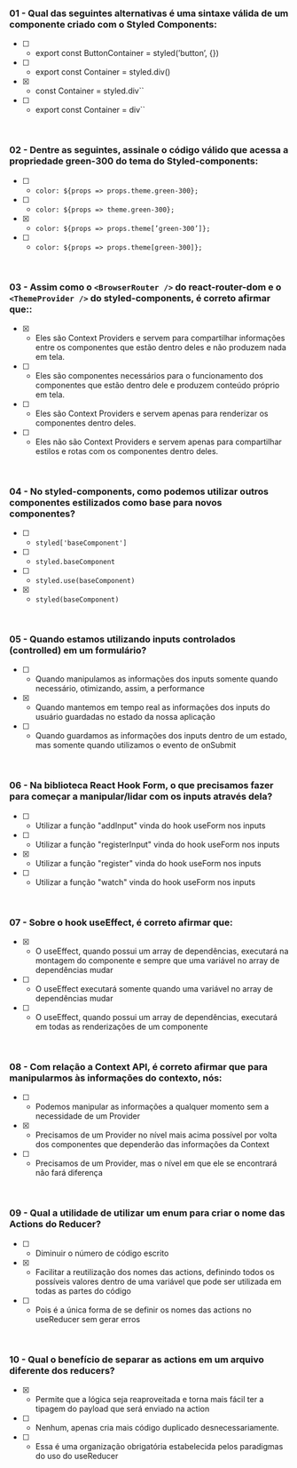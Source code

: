 ### 01 - Qual das seguintes alternativas é uma sintaxe válida de um componente criado com o Styled Components:

- [ ] - export const ButtonContainer = styled(’button’, {})
- [ ] - export const Container = styled.div()
- [x] - const Container = styled.div``
- [ ] - export const Container = div``

<br/>

### 02 - Dentre as seguintes, assinale o código válido que acessa a propriedade green-300 do tema do Styled-components:

- [ ] - `color: ${props => props.theme.green-300};`
- [ ] - `color: ${props => theme.green-300};`
- [x] - `color: ${props => props.theme[’green-300’]};`
- [ ] - `color: ${props => props.theme[green-300]};`

<br/>

### 03 - Assim como o `<BrowserRouter />` do react-router-dom e o `<ThemeProvider />` do styled-components, é correto afirmar que::

- [x] - Eles são Context Providers e servem para compartilhar informações entre os componentes que estão dentro deles e não produzem nada em tela.
- [ ] - Eles são componentes necessários para o funcionamento dos componentes que estão dentro dele e produzem conteúdo próprio em tela.
- [ ] - Eles são Context Providers e servem apenas para renderizar os componentes dentro deles.
- [ ] - Eles não são Context Providers e servem apenas para compartilhar estilos e rotas com os componentes dentro deles.

<br/>

### 04 - No styled-components, como podemos utilizar outros componentes estilizados como base para novos componentes?

- [ ] - `styled['baseComponent']`
- [ ] - `styled.baseComponent`
- [ ] - `styled.use(baseComponent)`
- [x] - `styled(baseComponent)`

<br/>

### 05 - Quando estamos utilizando inputs controlados (controlled) em um formulário?

- [ ] - Quando manipulamos as informações dos inputs somente quando necessário, otimizando, assim, a performance
- [x] - Quando mantemos em tempo real as informações dos inputs do usuário guardadas no estado da nossa aplicação
- [ ] - Quando guardamos as informações dos inputs dentro de um estado, mas somente quando utilizamos o evento de onSubmit

<br/>

### 06 - Na biblioteca React Hook Form, o que precisamos fazer para começar a manipular/lidar com os inputs através dela?

- [ ] - Utilizar a função "addInput" vinda do hook useForm nos inputs
- [ ] - Utilizar a função "registerInput" vinda do hook useForm nos inputs
- [x] - Utilizar a função "register" vinda do hook useForm nos inputs
- [ ] - Utilizar a função "watch" vinda do hook useForm nos inputs

<br/>

### 07 - Sobre o hook useEffect, é correto afirmar que:

- [x] - O useEffect, quando possui um array de dependências, executará na montagem do componente e sempre que uma variável no array de dependências mudar
- [ ] - O useEffect executará somente quando uma variável no array de dependências mudar
- [ ] - O useEffect, quando possui um array de dependências, executará em todas as renderizações de um componente

<br/>

### 08 - Com relação a Context API, é correto afirmar que para manipularmos às informações do contexto, nós:

- [ ] - Podemos manipular as informações a qualquer momento sem a necessidade de um Provider
- [x] - Precisamos de um Provider no nível mais acima possível por volta dos componentes que dependerão das informações da Context
- [ ] - Precisamos de um Provider, mas o nível em que ele se encontrará não fará diferença

<br/>

### 09 - Qual a utilidade de utilizar um enum para criar o nome das Actions do Reducer?

- [ ] - Diminuir o número de código escrito
- [x] - Facilitar a reutilização dos nomes das actions, definindo todos os possíveis valores dentro de uma variável que pode ser utilizada em todas as partes do código
- [ ] - Pois é a única forma de se definir os nomes das actions no useReducer sem gerar erros

<br/>

### 10 - Qual o benefício de separar as actions em um arquivo diferente dos reducers?

- [x] - Permite que a lógica seja reaproveitada e torna mais fácil ter a tipagem do payload que será enviado na action
- [ ] - Nenhum, apenas cria mais código duplicado desnecessariamente.
- [ ] - Essa é uma organização obrigatória estabelecida pelos paradigmas do uso do useReducer

